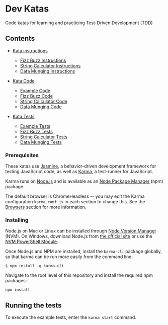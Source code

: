 # Dev Katas

Code katas for learning and practicing Test-Driven Development (TDD)

## Contents

 * [Kata instructions](./help)
   * [Fizz Buzz Instructions](./1-fizz-buzz/fizz-buzz-help.txt)
   * [String Calculator Instructions](./2-string-calc/string-calc-help.txt)
   * [Data Munging Instructions](./3-data-munge/data-munge-help.txt)


 * [Kata Code](./js)
   * [Example Code](./clue-module.js)
   * [Fizz Buzz Code](./1-fizz-buzz/fizz-buzz.js)
   * [String Calculator Code](./2-string-calc/string-calc.js)
   * [Data Munging Code](./3-data-munge/data-munge.js)


 * [Kata Tests](./test)
   * [Example Tests](./clue-module.test.js)
   * [Fizz Buzz Tests](./1-fizz-buzz/fizz-buzz.test.js)
   * [String Calculator Tests](./2-string-calc/string-calc.test.js)
   * [Data Munging Tests](./3-data-munge/data-munge.test.js)


### Prerequisites

These katas use [Jasmine](https://jasmine.github.io/), a behavior-driven development framework for testing JavaScript code, as well as [Karma](https://karma-runner.github.io/2.0/index.html), a test-runner for JavaScript.

Karma runs on [Node.js](http://nodejs.org/) and is available as an [Node Package Manager](https://npmjs.org/package/karma) (npm) package.

The default browser is ChromeHeadless -- you may edit the Karma configuration `karma.conf.js` in each section to change this. See the [Browsers](https://karma-runner.github.io/2.0/config/browsers.html) section for more information.


### Installing

Node.js on Mac or Linux can be installed through [Node Version Manager](https://github.com/creationix/nvm) (NVM). On Windows, download Node.js from [the official site](https://nodejs.org/) or use the [NVM PowerShell Module](https://www.powershellgallery.com/packages/nvm).

Once Node.js and NPM are installed, install the `karma-cli` package globally, so that karma can be run more easily from the command line:

```
$ npm install -g karma-cli
```

Navigate to the root level of this repository and install the required npm packages:

```
npm install
```

## Running the tests

To execute the example tests, enter the `karma start` command.
